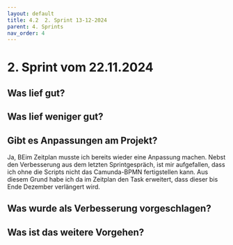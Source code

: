 ```yaml
---
layout: default
title: 4.2  2. Sprint 13-12-2024
parent: 4. Sprints
nav_order: 4
---
```


# 2. Sprint vom 22.11.2024

## Was lief gut?


## Was lief weniger gut?


## Gibt es Anpassungen am Projekt?

Ja, BEim Zeitplan musste ich bereits wieder eine Anpassung machen. 
Nebst den Verbesserung aus dem letzten Sprintgespräch, ist mir aufgefallen, dass ich ohne die Scripts nicht das Camunda-BPMN fertigstellen kann. 
Aus diesem Grund habe ich da im Zeitplan den Task erweitert, dass dieser bis Ende Dezember verlängert wird. 


## Was wurde als Verbesserung vorgeschlagen?


## Was ist das weitere Vorgehen?